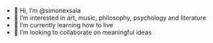 - 👋 Hi, I’m @simonexsala
- 👀 I’m interested in art, music, philosophy, psychology and literature
- 🌱 I’m currently learning how to live
- 💞️ I’m looking to collaborate on meaningful ideas

